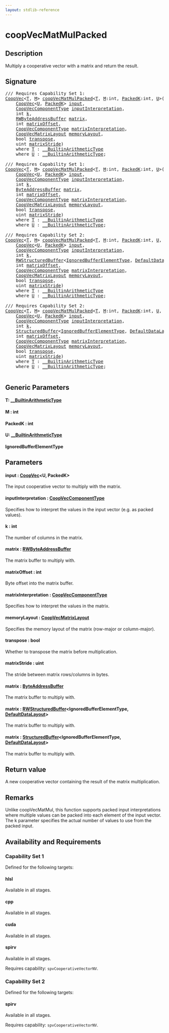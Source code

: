```yaml
---
layout: stdlib-reference
---
```


# coopVecMatMulPacked

## Description

Multiply a cooperative vector with a matrix and return the result.



## Signature 

<pre>
/// Requires Capability Set 1:
<a href="../../types/coopvec-04/index.html" class="code_type">CoopVec</a>&lt;<a href=".html#typeparam-T" class="code_type">T</a>, <a href=".html#decl-M" class="code_var">M</a>&gt; <a href=".html">coopVecMatMulPacked</a>&lt;<a href=".html#typeparam-T" class="code_type">T</a>, <a href=".html#decl-M" class="code_var">M</a>:<span class="code_keyword">int</span>, <a href=".html#decl-PackedK" class="code_var">PackedK</a>:<span class="code_keyword">int</span>, <a href=".html#typeparam-U" class="code_type">U</a>&gt;(
    <a href="../../types/coopvec-04/index.html" class="code_type">CoopVec</a>&lt;<a href=".html#typeparam-U" class="code_type">U</a>, <a href=".html#decl-PackedK" class="code_var">PackedK</a>&gt; <a href=".html#decl-input" class="code_param">input</a>,
    <a href="../../types/coopveccomponenttype-047g/index.html" class="code_type">CoopVecComponentType</a> <a href=".html#decl-inputInterpretation" class="code_param">inputInterpretation</a>,
    <span class="code_keyword">int</span> <a href=".html#decl-k" class="code_param">k</a>,
    <a href="../../types/rwbyteaddressbuffer-0126d/index.html" class="code_type">RWByteAddressBuffer</a> <a href=".html#decl-matrix" class="code_param">matrix</a>,
    <span class="code_keyword">int</span> <a href=".html#decl-matrixOffset" class="code_param">matrixOffset</a>,
    <a href="../../types/coopveccomponenttype-047g/index.html" class="code_type">CoopVecComponentType</a> <a href=".html#decl-matrixInterpretation" class="code_param">matrixInterpretation</a>,
    <a href="../../types/coopvecmatrixlayout-047d/index.html" class="code_type">CoopVecMatrixLayout</a> <a href=".html#decl-memoryLayout" class="code_param">memoryLayout</a>,
    <span class="code_keyword">bool</span> <a href=".html#decl-transpose" class="code_param">transpose</a>,
    <span class="code_keyword">uint</span> <a href=".html#decl-matrixStride" class="code_param">matrixStride</a>)
    <span class='code_keyword'>where</span> <a href=".html#typeparam-T" class="code_type">T</a> : <a href="../../interfaces/0_builtinarithmetictype-029j/index.html" class="code_type">__BuiltinArithmeticType</a>
    <span class='code_keyword'>where</span> <a href=".html#typeparam-U" class="code_type">U</a> : <a href="../../interfaces/0_builtinarithmetictype-029j/index.html" class="code_type">__BuiltinArithmeticType</a>;

/// Requires Capability Set 1:
<a href="../../types/coopvec-04/index.html" class="code_type">CoopVec</a>&lt;<a href=".html#typeparam-T" class="code_type">T</a>, <a href=".html#decl-M" class="code_var">M</a>&gt; <a href=".html">coopVecMatMulPacked</a>&lt;<a href=".html#typeparam-T" class="code_type">T</a>, <a href=".html#decl-M" class="code_var">M</a>:<span class="code_keyword">int</span>, <a href=".html#decl-PackedK" class="code_var">PackedK</a>:<span class="code_keyword">int</span>, <a href=".html#typeparam-U" class="code_type">U</a>&gt;(
    <a href="../../types/coopvec-04/index.html" class="code_type">CoopVec</a>&lt;<a href=".html#typeparam-U" class="code_type">U</a>, <a href=".html#decl-PackedK" class="code_var">PackedK</a>&gt; <a href=".html#decl-input" class="code_param">input</a>,
    <a href="../../types/coopveccomponenttype-047g/index.html" class="code_type">CoopVecComponentType</a> <a href=".html#decl-inputInterpretation" class="code_param">inputInterpretation</a>,
    <span class="code_keyword">int</span> <a href=".html#decl-k" class="code_param">k</a>,
    <a href="../../types/byteaddressbuffer-04b/index.html" class="code_type">ByteAddressBuffer</a> <a href=".html#decl-matrix" class="code_param">matrix</a>,
    <span class="code_keyword">int</span> <a href=".html#decl-matrixOffset" class="code_param">matrixOffset</a>,
    <a href="../../types/coopveccomponenttype-047g/index.html" class="code_type">CoopVecComponentType</a> <a href=".html#decl-matrixInterpretation" class="code_param">matrixInterpretation</a>,
    <a href="../../types/coopvecmatrixlayout-047d/index.html" class="code_type">CoopVecMatrixLayout</a> <a href=".html#decl-memoryLayout" class="code_param">memoryLayout</a>,
    <span class="code_keyword">bool</span> <a href=".html#decl-transpose" class="code_param">transpose</a>,
    <span class="code_keyword">uint</span> <a href=".html#decl-matrixStride" class="code_param">matrixStride</a>)
    <span class='code_keyword'>where</span> <a href=".html#typeparam-T" class="code_type">T</a> : <a href="../../interfaces/0_builtinarithmetictype-029j/index.html" class="code_type">__BuiltinArithmeticType</a>
    <span class='code_keyword'>where</span> <a href=".html#typeparam-U" class="code_type">U</a> : <a href="../../interfaces/0_builtinarithmetictype-029j/index.html" class="code_type">__BuiltinArithmeticType</a>;

/// Requires Capability Set 2:
<a href="../../types/coopvec-04/index.html" class="code_type">CoopVec</a>&lt;<a href=".html#typeparam-T" class="code_type">T</a>, <a href=".html#decl-M" class="code_var">M</a>&gt; <a href=".html">coopVecMatMulPacked</a>&lt;<a href=".html#typeparam-T" class="code_type">T</a>, <a href=".html#decl-M" class="code_var">M</a>:<span class="code_keyword">int</span>, <a href=".html#decl-PackedK" class="code_var">PackedK</a>:<span class="code_keyword">int</span>, <a href=".html#typeparam-U" class="code_type">U</a>, <a href=".html#typeparam-IgnoredBufferElementType" class="code_type">IgnoredBufferElementType</a>&gt;(
    <a href="../../types/coopvec-04/index.html" class="code_type">CoopVec</a>&lt;<a href=".html#typeparam-U" class="code_type">U</a>, <a href=".html#decl-PackedK" class="code_var">PackedK</a>&gt; <a href=".html#decl-input" class="code_param">input</a>,
    <a href="../../types/coopveccomponenttype-047g/index.html" class="code_type">CoopVecComponentType</a> <a href=".html#decl-inputInterpretation" class="code_param">inputInterpretation</a>,
    <span class="code_keyword">int</span> <a href=".html#decl-k" class="code_param">k</a>,
    <a href="../../types/rwstructuredbuffer-012c/index.html" class="code_type">RWStructuredBuffer</a>&lt;<a href=".html#typeparam-IgnoredBufferElementType" class="code_type">IgnoredBufferElementType</a>, <a href="../../types/defaultdatalayout-07b/index.html" class="code_type">DefaultDataLayout</a>&gt; <a href=".html#decl-matrix" class="code_param">matrix</a>,
    <span class="code_keyword">int</span> <a href=".html#decl-matrixOffset" class="code_param">matrixOffset</a>,
    <a href="../../types/coopveccomponenttype-047g/index.html" class="code_type">CoopVecComponentType</a> <a href=".html#decl-matrixInterpretation" class="code_param">matrixInterpretation</a>,
    <a href="../../types/coopvecmatrixlayout-047d/index.html" class="code_type">CoopVecMatrixLayout</a> <a href=".html#decl-memoryLayout" class="code_param">memoryLayout</a>,
    <span class="code_keyword">bool</span> <a href=".html#decl-transpose" class="code_param">transpose</a>,
    <span class="code_keyword">uint</span> <a href=".html#decl-matrixStride" class="code_param">matrixStride</a>)
    <span class='code_keyword'>where</span> <a href=".html#typeparam-T" class="code_type">T</a> : <a href="../../interfaces/0_builtinarithmetictype-029j/index.html" class="code_type">__BuiltinArithmeticType</a>
    <span class='code_keyword'>where</span> <a href=".html#typeparam-U" class="code_type">U</a> : <a href="../../interfaces/0_builtinarithmetictype-029j/index.html" class="code_type">__BuiltinArithmeticType</a>;

/// Requires Capability Set 2:
<a href="../../types/coopvec-04/index.html" class="code_type">CoopVec</a>&lt;<a href=".html#typeparam-T" class="code_type">T</a>, <a href=".html#decl-M" class="code_var">M</a>&gt; <a href=".html">coopVecMatMulPacked</a>&lt;<a href=".html#typeparam-T" class="code_type">T</a>, <a href=".html#decl-M" class="code_var">M</a>:<span class="code_keyword">int</span>, <a href=".html#decl-PackedK" class="code_var">PackedK</a>:<span class="code_keyword">int</span>, <a href=".html#typeparam-U" class="code_type">U</a>, <a href=".html#typeparam-IgnoredBufferElementType" class="code_type">IgnoredBufferElementType</a>&gt;(
    <a href="../../types/coopvec-04/index.html" class="code_type">CoopVec</a>&lt;<a href=".html#typeparam-U" class="code_type">U</a>, <a href=".html#decl-PackedK" class="code_var">PackedK</a>&gt; <a href=".html#decl-input" class="code_param">input</a>,
    <a href="../../types/coopveccomponenttype-047g/index.html" class="code_type">CoopVecComponentType</a> <a href=".html#decl-inputInterpretation" class="code_param">inputInterpretation</a>,
    <span class="code_keyword">int</span> <a href=".html#decl-k" class="code_param">k</a>,
    <a href="../../types/structuredbuffer-0a/index.html" class="code_type">StructuredBuffer</a>&lt;<a href=".html#typeparam-IgnoredBufferElementType" class="code_type">IgnoredBufferElementType</a>, <a href="../../types/defaultdatalayout-07b/index.html" class="code_type">DefaultDataLayout</a>&gt; <a href=".html#decl-matrix" class="code_param">matrix</a>,
    <span class="code_keyword">int</span> <a href=".html#decl-matrixOffset" class="code_param">matrixOffset</a>,
    <a href="../../types/coopveccomponenttype-047g/index.html" class="code_type">CoopVecComponentType</a> <a href=".html#decl-matrixInterpretation" class="code_param">matrixInterpretation</a>,
    <a href="../../types/coopvecmatrixlayout-047d/index.html" class="code_type">CoopVecMatrixLayout</a> <a href=".html#decl-memoryLayout" class="code_param">memoryLayout</a>,
    <span class="code_keyword">bool</span> <a href=".html#decl-transpose" class="code_param">transpose</a>,
    <span class="code_keyword">uint</span> <a href=".html#decl-matrixStride" class="code_param">matrixStride</a>)
    <span class='code_keyword'>where</span> <a href=".html#typeparam-T" class="code_type">T</a> : <a href="../../interfaces/0_builtinarithmetictype-029j/index.html" class="code_type">__BuiltinArithmeticType</a>
    <span class='code_keyword'>where</span> <a href=".html#typeparam-U" class="code_type">U</a> : <a href="../../interfaces/0_builtinarithmetictype-029j/index.html" class="code_type">__BuiltinArithmeticType</a>;

</pre>

## Generic Parameters

####  <a id="typeparam-T"></a>T: [\_\_BuiltinArithmeticType](../../interfaces/0_builtinarithmetictype-029j/index.html)
####  <a id="decl-M"></a>M  : int
####  <a id="decl-PackedK"></a>PackedK  : int
####  <a id="typeparam-U"></a>U: [\_\_BuiltinArithmeticType](../../interfaces/0_builtinarithmetictype-029j/index.html)
####  <a id="typeparam-IgnoredBufferElementType"></a>IgnoredBufferElementType

## Parameters

####  <a id="decl-input"></a>input  : [CoopVec](../../types/coopvec-04/index.html)\<U, PackedK\>
The input cooperative vector to multiply with the matrix.

####  <a id="decl-inputInterpretation"></a>inputInterpretation  : [CoopVecComponentType](../../types/coopveccomponenttype-047g/index.html)
Specifies how to interpret the values in the input vector (e.g. as packed values).

####  <a id="decl-k"></a>k  : int
The number of columns in the matrix.

####  <a id="decl-matrix"></a>matrix  : [RWByteAddressBuffer](../../types/rwbyteaddressbuffer-0126d/index.html)
The matrix buffer to multiply with.

####  <a id="decl-matrixOffset"></a>matrixOffset  : int
Byte offset into the matrix buffer.

####  <a id="decl-matrixInterpretation"></a>matrixInterpretation  : [CoopVecComponentType](../../types/coopveccomponenttype-047g/index.html)
Specifies how to interpret the values in the matrix.

####  <a id="decl-memoryLayout"></a>memoryLayout  : [CoopVecMatrixLayout](../../types/coopvecmatrixlayout-047d/index.html)
Specifies the memory layout of the matrix (row-major or column-major).

####  <a id="decl-transpose"></a>transpose  : bool
Whether to transpose the matrix before multiplication.

####  <a id="decl-matrixStride"></a>matrixStride  : uint
The stride between matrix rows/columns in bytes.

####  <a id="decl-matrix"></a>matrix  : [ByteAddressBuffer](../../types/byteaddressbuffer-04b/index.html)
The matrix buffer to multiply with.

####  <a id="decl-matrix"></a>matrix  : [RWStructuredBuffer](../../types/rwstructuredbuffer-012c/index.html)\<IgnoredBufferElementType, [DefaultDataLayout](../../types/defaultdatalayout-07b/index.html)\>
The matrix buffer to multiply with.

####  <a id="decl-matrix"></a>matrix  : [StructuredBuffer](../../types/structuredbuffer-0a/index.html)\<IgnoredBufferElementType, [DefaultDataLayout](../../types/defaultdatalayout-07b/index.html)\>
The matrix buffer to multiply with.


## Return value
A new cooperative vector containing the result of the matrix multiplication.

## Remarks
Unlike coopVecMatMul, this function supports packed input interpretations where multiple values
can be packed into each element of the input vector. The k parameter specifies the actual number of
values to use from the packed input.


## Availability and Requirements

### Capability Set 1

Defined for the following targets:

#### hlsl
Available in all stages.

#### cpp
Available in all stages.

#### cuda
Available in all stages.

#### spirv
Available in all stages.

Requires capability: `spvCooperativeVectorNV`.

### Capability Set 2

Defined for the following targets:

#### spirv
Available in all stages.

Requires capability: `spvCooperativeVectorNV`.


